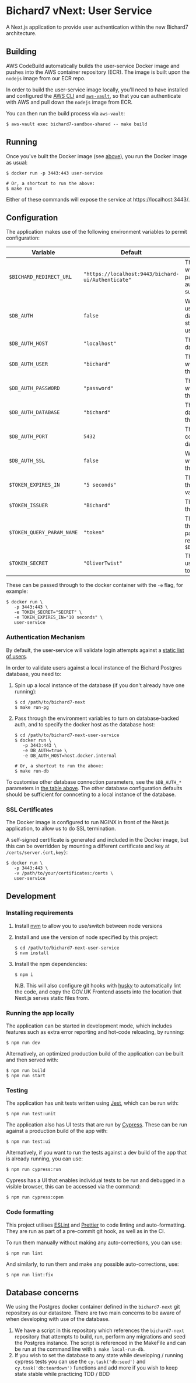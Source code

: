 # Bichard7 vNext: User Service

A Next.js application to provide user authentication within the new Bichard7 architecture.

## Building

AWS CodeBuild automatically builds the user-service Docker image and pushes into the AWS container repository (ECR). The image is built upon the `nodejs` image from our ECR repo.

In order to build the user-service image locally, you'll need to have installed and configured the [AWS CLI](https://aws.amazon.com/cli/) and [`aws-vault`](https://github.com/99designs/aws-vault), so that you can authenticate with AWS and pull down the `nodejs` image from ECR.

You can then run the build process via `aws-vault`:

```shell
$ aws-vault exec bichard7-sandbox-shared -- make build
```

## Running

Once you've built the Docker image (see [above](#building)), you run the Docker image as usual:

```shell
$ docker run -p 3443:443 user-service

# Or, a shortcut to run the above:
$ make run
```

Either of these commands will expose the service at https://localhost:3443/.

## Configuration

The application makes use of the following environment variables to permit configuration:

| Variable                  | Default                                            | Description                                                                                     |
|---------------------------|----------------------------------------------------|-------------------------------------------------------------------------------------------------|
| `$BICHARD_REDIRECT_URL`   | `"https://localhost:9443/bichard-ui/Authenticate"` | The URL to redirect to with a token as a GET parameter when authentication is successful        |
| `$DB_AUTH`                | `false`                                            | Whether to validate users against the database (true) or the static local list of users (false) |
| `$DB_AUTH_HOST`           | `"localhost"`                                      | The hostname of the database server                                                             |
| `$DB_AUTH_USER`           | `"bichard"`                                        | The username to use when connecting to the database                                             |
| `$DB_AUTH_PASSWORD`       | `"password"`                                       | The password to use when connecting to the database                                             |
| `$DB_AUTH_DATABASE`       | `"bichard"`                                        | The name of the database containing the user information                                        |
| `$DB_AUTH_PORT`           | `5432`                                             | The port number to connect to the database on                                                   |
| `$DB_AUTH_SSL`            | `false`                                            | Whether to use SSL when connecting to the database                                              |
| `$TOKEN_EXPIRES_IN`       | `"5 seconds"`                                      | The amount of time the tokens should be valid for after issuing                                 |
| `$TOKEN_ISSUER`           | `"Bichard"`                                        | The string to use as the token issuer (`iss`)                                                   |
| `$TOKEN_QUERY_PARAM_NAME` | `"token"`                                          | The name to use for the token query parameter when redirecting to `$BICHARD_REDIRECT_URL`       |
| `$TOKEN_SECRET`           | `"OliverTwist"`                                    | The HMAC secret to use for signing the tokens                                                   |

These can be passed through to the docker container with the `-e` flag, for example:

```shell
$ docker run \
   -p 3443:443 \
   -e TOKEN_SECRET="SECRET" \
   -e TOKEN_EXPIRES_IN="10 seconds" \
   user-service
```

### Authentication Mechanism

By default, the user-service will validate login attempts against a [static list of users](/src/data/users.ts).

In order to validate users against a local instance of the Bichard Postgres database, you need to:

1. Spin up a local instance of the database (if you don't already have one running):
   ```shell
   $ cd /path/to/bichard7-next
   $ make run-pg
   ```

1. Pass through the environment variables to turn on database-backed auth, and to specify the docker host as the database host:
   ```shell
   $ cd /path/to/bichard7-next-user-service
   $ docker run \
      -p 3443:443 \
      -e DB_AUTH=true \
      -e DB_AUTH_HOST=host.docker.internal

   # Or, a shortcut to run the above:
   $ make run-db
   ```

To customise other database connection parameters, see the `$DB_AUTH_*` parameters in [the table above](#Configuration). The other database configuration defaults should be sufficient for connceting to a local instance of the database.

### SSL Certificates

The Docker image is configured to run NGINX in front of the Next.js application, to allow us to do SSL termination.

A self-signed certificate is generated and included in the Docker image, but this can be overridden by mounting a different certificate and key at `/certs/server.{crt,key}`:

```shell
$ docker run \
   -p 3443:443 \
   -v /path/to/your/certificates:/certs \
   user-service
```

## Development

### Installing requirements

1. Install [nvm](https://github.com/nvm-sh/nvm#installing-and-updating) to allow you to use/switch between node versions

1. Install and use the version of node specified by this project:
   ```shell
   $ cd /path/to/bichard7-next-user-service
   $ nvm install
   ```

1. Install the npm dependencies:
   ```shell
   $ npm i
   ```
   N.B. This will also configure git hooks with [husky](https://typicode.github.io/husky/) to automatically lint the code, and copy the GOV.UK Frontend assets into the location that Next.js serves static files from.

### Running the app locally

The application can be started in development mode, which includes features such as extra error reporting and hot-code reloading, by running:

```shell
$ npm run dev
```

Alternatively, an optimized production build of the application can be built and then served with:

```shell
$ npm run build
$ npm run start
```

### Testing

The application has unit tests written using [Jest](https://jestjs.io/), which can be run with:

```shell
$ npm run test:unit
```

The application also has UI tests that are run by [Cypress](https://www.cypress.io/). These can be run against a production build of the app with:

```shell
$ npm run test:ui
```

Alternatively, if you want to run the tests against a dev build of the app that is already running, you can use:

```shell
$ npm run cypress:run
```

Cypress has a UI that enables individual tests to be run and debugged in a visible browser, this can be accessed via the command:

```shell
$ npm run cypress:open
```

### Code formatting

This project utilises [ESLint](https://eslint.org/) and [Prettier](https://prettier.io/) to code linting and auto-formatting. They are run as part of a pre-commit git hook, as well as in the CI.

To run them manually without making any auto-corrections, you can use:

```shell
$ npm run lint
```

And similarly, to run them and make any possible auto-corrections, use:

```shell
$ npm run lint:fix
```

## Database concerns

We using the Postgres docker container defined in the `bichard7-next` git repository as our datastore. There are two main concerns to be aware of when developing with use of the database.
1. We have a script in this repository which references the `bichard7-next` repository that attempts to build, run, perform any migrations and seed the Postgres instance. The script is referenced in the MakeFile and can be run at the command line with `$ make local-run-db`.
2. If you wish to set the database to any state while developing / running cypress tests you can use the `cy.task('db:seed')` and `cy.task('db:teardown')` functions and add more if you wish to keep state stable while practicing TDD / BDD



